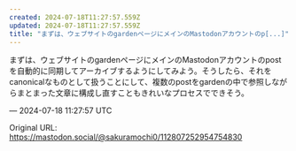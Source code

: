 ```yaml
---
created: 2024-07-18T11:27:57.559Z
updated: 2024-07-18T11:27:57.559Z
title: "まずは、ウェブサイトのgardenページにメインのMastodonアカウントのp[...]"
---
```


<p>まずは、ウェブサイトのgardenページにメインのMastodonアカウントのpostを自動的に同期してアーカイブするようにしてみよう。そうしたら、それをcanonicalなものとして扱うことにして、複数のpostをgardenの中で参照しながらまとまった文章に構成し直すこともきれいなプロセスでできそう。</p>

&mdash; 2024-07-18 11:27:57 UTC

Original URL: https://mastodon.social/@sakuramochi0/112807252954754830
